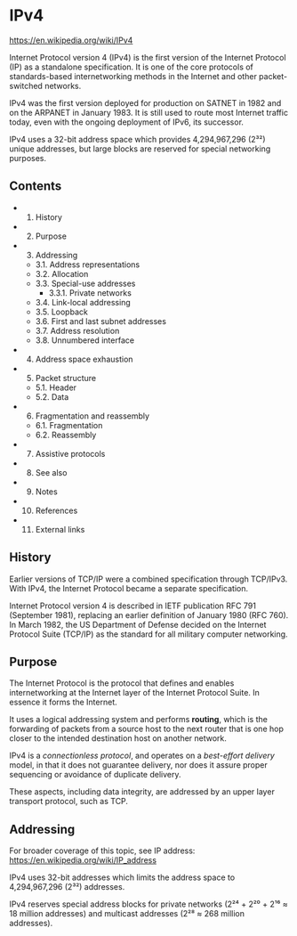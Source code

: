 # IPv4

https://en.wikipedia.org/wiki/IPv4

Internet Protocol version 4 (IPv4) is the first version of the Internet Protocol (IP) as a standalone specification. It is one of the core protocols of standards-based internetworking methods in the Internet and other packet-switched networks.

IPv4 was the first version deployed for production on SATNET in 1982 and on the ARPANET in January 1983. It is still used to route most Internet traffic today, even with the ongoing deployment of IPv6, its successor.

IPv4 uses a 32-bit address space which provides 4,294,967,296 (2³²) unique addresses, but large blocks are reserved for special networking purposes.

## Contents

- 1. History
- 2. Purpose
- 3. Addressing
  - 3.1. Address representations
  - 3.2. Allocation
  - 3.3. Special-use addresses
    - 3.3.1. Private networks
  - 3.4. Link-local addressing
  - 3.5. Loopback
  - 3.6. First and last subnet addresses
  - 3.7. Address resolution
  - 3.8. Unnumbered interface
- 4. Address space exhaustion
- 5. Packet structure
  - 5.1. Header
  - 5.2. Data
- 6. Fragmentation and reassembly
  - 6.1. Fragmentation
  - 6.2. Reassembly
- 7. Assistive protocols
- 8. See also
- 9. Notes
- 10. References
- 11. External links


## History

Earlier versions of TCP/IP were a combined specification through TCP/IPv3. With IPv4, the Internet Protocol became a separate specification.

Internet Protocol version 4 is described in IETF publication RFC 791 (September 1981), replacing an earlier definition of January 1980 (RFC 760). In March 1982, the US Department of Defense decided on the Internet Protocol Suite (TCP/IP) as the standard for all military computer networking.

## Purpose

The Internet Protocol is the protocol that defines and enables internetworking at the Internet layer of the Internet Protocol Suite. In essence it forms the Internet.

It uses a logical addressing system and performs **routing**, which is the forwarding of packets from a source host to the next router that is one hop closer to the intended destination host on another network.

IPv4 is a *connectionless protocol*, and operates on a *best-effort delivery* model, in that it does not guarantee delivery, nor does it assure proper sequencing or avoidance of duplicate delivery.

These aspects, including data integrity, are addressed by an upper layer transport protocol, such as TCP.

## Addressing

For broader coverage of this topic, see IP address:
https://en.wikipedia.org/wiki/IP_address

IPv4 uses 32-bit addresses which limits the address space to 4,294,967,296 (2³²) addresses.

IPv4 reserves special address blocks for private networks (2²⁴ + 2²⁰ + 2¹⁶ ≈ 18 million addresses) and multicast addresses (2²⁸ ≈ 268 million addresses).
